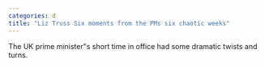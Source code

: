 ```yaml
---
categories: d
title: "Liz Truss Six moments from the PMs six chaotic weeks"
---
```

The UK prime minister"s short time in office had some dramatic twists and turns.
